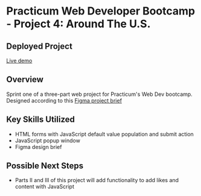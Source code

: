 # Practicum Web Developer Bootcamp - Project 4: Around The U.S.

## Deployed Project
[Live demo](https://v-chai.github.io/web_project_4/)

## Overview
Sprint one of a three-part web project for Practicum's Web Dev bootcamp. 
Designed according to this [Figma project brief](https://www.figma.com/file/SurN1jaeEQIhuZEDMhmWWf/Sprint-4-Around-The-U.S.-desktop-mobile?node-id=0%3A1)

## Key Skills Utilized
- HTML forms with JavaScript default value population and submit action
- JavaScript popup window
- Figma design brief

## Possible Next Steps
- Parts II and III of this project will add functionality to add likes and content with JavaScript


